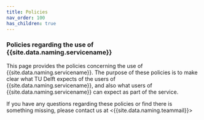 ```yaml
---
title: Policies
nav_order: 100
has_children: true
---
```

### Policies regarding the use of {{site.data.naming.servicename}}

This page provides the policies concerning the use of {{site.data.naming.servicename}}. The purpose of these policies is to make clear what TU Delft expects of the users of {{site.data.naming.servicename}}, and also what users of {{site.data.naming.servicename}} can expect as part of the service.

If you have any questions regarding these policies or find there is something missing, please contact us at <{{site.data.naming.teammail}}>

